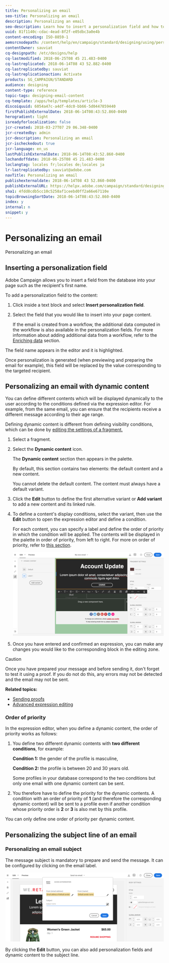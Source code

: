 ```yaml
---
title: Personalizing an email
seo-title: Personalizing an email
description: Personalizing an email
seo-description: Learn how to insert a personalization field and how to define dynamic content.
uuid: 81f1140c-cdac-4ead-8f2f-e05dbc3a0e4b
content-encoding: ISO-8859-1
aemsrcnodepath: /content/help/en/campaign/standard/designing/using/personalizing-an-email
contentOwner: sauviat
cq-designpath: /etc/designs/help
cq-lastmodified: 2018-06-25T08 45 21.483-0400
cq-lastreplicated: 2018-06-14T08 43 52.882-0400
cq-lastreplicatedby: sauviat
cq-lastreplicationaction: Activate
products: SG_CAMPAIGN/STANDARD
audience: designing
content-type: reference
topic-tags: designing-email-content
cq-template: /apps/help/templates/article-3
discoiquuid: 6054a47c-a4df-4dc0-bb66-5d0447859440
firstPublishExternalDate: 2018-06-14T08:43:52.860-0400
herogradient: light
isreadyforlocalization: false
jcr-created: 2018-03-27T07 29 06.348-0400
jcr-createdby: admin
jcr-description: Personalizing an email
jcr-ischeckedout: true
jcr-language: en_us
lastPublishExternalDate: 2018-06-14T08:43:52.860-0400
lochandoffdate: 2018-06-25T08 45 21.483-0400
loclangtag: locales fr;locales de;locales ja
lr-lastreplicatedby: sauviat@adobe.com
navTitle: Personalizing an email
publishexternaldate: 2018-06-14T08 43 52.860-0400
publishExternalURL: https://helpx.adobe.com/campaign/standard/designing/using/personalizing-an-email.html
sha1: 4fdd8cdb5cc10c5258af1ceebd0ff2a66e67110e
topicBrowsingSortDate: 2018-06-14T08:43:52.860-0400
index: y
internal: n
snippet: y
---
```


# Personalizing an email

Personalizing an email

## Inserting a personalization field

Adobe Campaign allows you to insert a field from the database into your page such as the recipient's first name.

To add a personalization field to the content:

1. Click inside a text block and select **Insert personalization field**. 
1. Select the field that you would like to insert into your page content.

   If the email is created from a workflow, the additional data computed in the workflow is also available in the personalization fields. For more information about adding additional data from a workflow, refer to the [Enriching data](../../automating/using/targeting-data.md#enriching-data) section.

The field name appears in the editor and it is highlighted.

Once personalization is generated (when previewing and preparing the email for example), this field will be replaced by the value corresponding to the targeted recipient.

## Personalizing an email with dynamic content

You can define different contents which will be displayed dynamically to the user according to the conditions defined via the expression editor. For example, from the same email, you can ensure that the recipients receive a different message according to their age range.

Defining dynamic content is different from defining visibility conditions, which can be done by [editing the settings of a fragment.](../../designing/using/customizing-the-display-and-style-of-an-element.md)

1. Select a fragment.
1. Select the **Dynamic content** icon.

   The **Dynamic content** section then appears in the palette.

   By default, this section contains two elements: the default content and a new content.

   You cannot delete the default content. The content must always have a default variant.

1. Click the **Edit** button to define the first alternative variant or **Add variant** to add a new content and its linked rule.
1. To define a content's display conditions, select the variant, then use the **Edit** button to open the expression editor and define a condition.

   For each content, you can specify a label and define the order of priority in which the condition will be applied. The contents will be displayed in the palette in order of priority, from left to right. For more on order of priority, refer to [this section](../../designing/using/personalizing-an-email.md#order-of-priority). 

   ![](assets/email_designer_dynamic_content.png)

1. Once you have entered and confirmed an expression, you can make any changes you would like to the corresponding block in the editing zone.

>[!CAUTION]
>
>Once you have prepared your message and before sending it, don't forget to test it using a proof. If you do not do this, any errors may not be detected and the email may not be sent.

**Related topics:**

* [Sending proofs](../../sending/using/managing-test-profiles-and-sending-proofs.md#sending-proofs)
* [Advanced expression editing](../../automating/using/editing-queries.md#about-query-editor)

### Order of priority

In the expression editor, when you define a dynamic content, the order of priority works as follows:

1. You define two different dynamic contents with **two different conditions**, for example:

   **Condition 1:** the gender of the profile is masculine,

   **Condition 2:** the profile is between 20 and 30 years old.

   Some profiles in your database correspond to the two conditions but only one email with one dynamic content can be sent.

1. You therefore have to define the priority for the dynamic contents. A condition with an order of priority of **1** (and therefore the corresponding dynamic content) will be sent to a profile even if another condition whose priority order is **2** or **3** is also met by this profile.

You can only define one order of priority per dynamic content.

## Personalizing the subject line of an email

### Personalizing an email subject

The message subject is mandatory to prepare and send the message. It can be configured by clicking on the email label.

![](assets/email_designer_subject.png)

By clicking the **Edit** button, you can also add personalization fields and dynamic content to the subject line.
